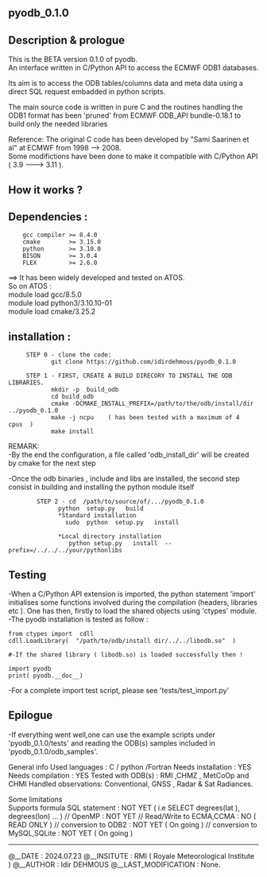 ## pyodb_0.1.0

## Description & prologue 
This is the BETA version 0.1.0 of pyodb.<br />
An interface written in C/Python API to access the ECMWF ODB1 databases.<br />

Its aim is to access the ODB tables/columns data and meta data using a direct SQL request
embadded in python scripts.<br />

The main source code is written in pure C and the routines handling the ODB1
format has been 'pruned' from ECMWF ODB_API bundle-0.18.1 to build only the
needed libraries <br />

Reference:
The original C code has been developed by "Sami Saarinen et al" at ECMWF from 1998 --> 2008.  <br />
Some modifictions have been done to make it compatible with C/Python API ( 3.9 ---> 3.11 ).

## How it works ?

## Dependencies :
        gcc compiler >= 8.4.0    
        cmake        >= 3.15.0   
        python       >= 3.10.0 
        BISON        >= 3.0.4 
        FLEX         >= 2.6.0 

==> It has been widely developed and tested on ATOS. <br />
So on ATOS  : <br />
   module load   gcc/8.5.0            <br />
   module load   python3/3.10.10-01   <br />
   module load   cmake/3.25.2         <br />


## installation :  

   ```  
        STEP 0 - clone the code:
               git clone https://github.com/idirdehmous/pyodb_0.1.0 
   
        STEP 1 - FIRST, CREATE A BUILD DIRECORY TO INSTALL THE ODB LIBRARIES.
               mkdir -p  build_odb  
               cd build_odb 
               cmake -DCMAKE_INSTALL_PREFIX=/path/to/the/odb/install/dir     ../pyodb_0.1.0 
               make -j ncpu    ( has been tested with a maximum of 4  cpus  ) 
               make install  
```
REMARK:  <br />
-By the end the configuration, a file called 'odb_install_dir' will be created by cmake for the next step<br />

-Once the odb binaries , include and libs are installed, the second step consist in building and installing the python module itself<br />

```
        STEP 2 - cd  /path/to/source/of/.../pyodb_0.1.0  
              python  setup.py   build  
              *Standard installation 
                sudo  python  setup.py   install  

              *Local directory installation 
                 python setup.py   install  --prefix=/../../../your/pythonlibs 
```

## Testing 
-When a C/Python API extension is imported, the python statement 'import' initialises some functions involved during the compilation (headers,  libraries etc ). One has then, firstly to load the shared objects using 'ctypes' module. <br /> 
-The pyodb installation is tested as follow : 
```
from ctypes import  cdll  
cdll.LoadLibrary(  "/path/to/odb/install dir/../../libodb.so"  )

#-If the shared library ( libodb.so) is loaded successfully then !

import pyodb
print( pyodb.__doc__) 
```
-For a complete import test script, please see 'tests/test_import.py'  

## Epilogue 
-If everything went well,one can use the example scripts under 'pyodb_0.1.0/tests' and reading the ODB(s) samples included in 'pyodb_0.1.0/odb_samples'. <br />


General info
Used languages      : C / python /Fortran 
Needs installation  : YES
Needs compilation   : YES
Tested with ODB(s)  : RMI ,CHMZ , MetCoOp and CHMI 
Handled observations: Conventional, GNSS , Radar  & Sat Radiances.

Some limitations   
Supports  formula   SQL statement    : NOT YET   ( i.e  SELECT degrees(lat  ), degrees(lon) ...   )
  //      OpenMP                     : NOT YET 
  //      Read/Write to ECMA,CCMA    : NO        ( READ ONLY )
  //      conversion to ODB2         : NOT YET   ( On going  )
  //      conversion to MySQL,SQLite : NOT YET   ( On going  )


----------------------------------
@__DATE              :  2024.07.23
@__INSITUTE          :  RMI ( Royale Meteorological Institute )
@__AUTHOR            :  Idir DEHMOUS 
@__LAST_MODIFICATION :  None. 
